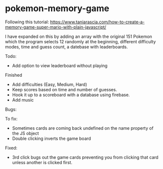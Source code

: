 # pokemon-memory-game
Following this tutorial: https://www.taniarascia.com/how-to-create-a-memory-game-super-mario-with-plain-javascript/

I have expanded on this by adding an array with the original 151 Pokemon which the program selects 12 randomly at the beginning, different difficulty modes, time and guess count, a datebase with leaderboards.


Todo:

  * Add option to view leaderboard without playing
  
  
  Finished 
  
  * Add difficulties (Easy, Medium, Hard)
  * Keep scores based on time and number of guesses.
  * Hook it up to a scoreboard with a database using firebase.
  * Add music
  
Bugs: 

To fix:

  * Sometimes cards are coming back undefined on the name property of the JS object
  * Double clicking inverts the game board

Fixed:

  * 3rd click bugs out the game cards preventing you from clicking that card unless another is clicked first.
 
